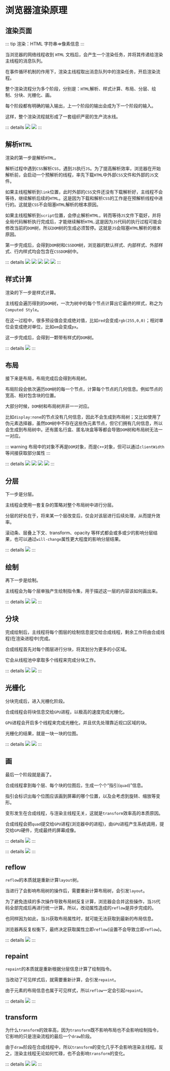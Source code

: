 # 浏览器渲染原理

## 渲染页面

::: tip
渲染：HTML 字符串=>像素信息
:::

当浏览器的网络线程收到 `HTML` 文档后，会产生一个渲染任务，并将其传递给渲染主线程的消息队列。

在事件循环机制的作用下，渲染主线程取出消息队列中的渲染任务，开启渲染流程。

整个渲染流程分为多个阶段，分别是：`HTML`解析、样式计算、布局、分层、绘制、分块、光栅化、画。

每个阶段都有明确的输入输出，上一个阶段的输出会成为下一个阶段的输入。

这样，整个渲染流程就形成了一套组织严密的生产流水线。

::: details
![](/images/browser/render/01.png)
![](/images/browser/render/02.png)
:::

## 解析`HTML`

渲染的第一步是解析`HTML`。

解析过程中遇到`CSS`解析`CSS`，遇到`JS`执行`JS`。为了提高解析效率，浏览器在开始解析前，会启动一个预解析的线程，率先下载`HTML`中外部`CSS`文件和外部的`JS`文件。

如果主线程解析到`link`位置，此时外部的`CSS`文件还没有下载解析好，主线程不会等待，继续解析后续的`HTML`。这是因为下载和解析`CSS`的工作是在预解析线程中进行的。这就是`CSS`不会阻塞`HTML`解析的根本原因。

如果主线程解析到`script`位置，会停止解析`HTML`，转而等待`JS`文件下载好，并将全局代码解析执行完成后，才能继续解析`HTML`.这是因为`JS`代码的执行过程可能会修改当前的`DOM`树，所以`DOM`树的生成必须暂停。这就是`JS`会阻塞`HTML`解析的根本原因。

第一步完成后，会得到`DOM`树和`CSSDOM`树，浏览器的默认样式、内部样式、外部样式、行内样式均会包含在`CSSDOM`树中。

::: details
![](/images/browser/render/03.png)
![](/images/browser/render/04.png)
![](/images/browser/render/05.png)
![](/images/browser/render/06.png)
![](/images/browser/render/07.png)
:::

## 样式计算

渲染的下一步是样式计算。

主线程会遍历得到的`DOM`树，一次为树中的每个节点计算出它最终的样式，称之为`Computed Style`。

在这一过程中，很多预设值会变成绝对值，比如`red`会变成`rgb(255,0,0)`；相对单位会变成绝对单位，比如`em`会变成`px`。

这一步完成后，会得到一颗带有样式的`DOM`树。

::: details
![](/images/browser/render/08.png)
:::

## 布局

接下来是布局，布局完成后会得到布局树。

布局阶段会依次遍历`DOM`树的每一个节点，计算每个节点的几何信息。例如节点的宽高、相对包含块的位置。

大部分时候，`DOM`树和布局树并非一一对应。

比如`display:none`的节点没有几何信息，因此不会生成到布局树；又比如使用了伪元素选择器，虽然`DOM`树中不存在这些伪元素节点，但它们拥有几何信息，所以会生成到布局树中。还有匿名行盒、匿名块盒等等都会导致`DOM`树和布局树无法一一对应。

::: warning
布局中的对象不再是`DOM`对象，而是`C++`对象，但可以通过`clientWidth`等间接获取部分属性
:::

::: details
![](/images/browser/render/09.png)
![](/images/browser/render/10.png)
![](/images/browser/render/11.png)
![](/images/browser/render/12.png)
:::

## 分层

下一步是分层。

主线程会使用一套复杂的策略对整个布局树中进行分层。

分层的好处在于，将来某一个层改变后，仅会对该层进行后续处理，从而提升效率。

滚动条、层叠上下文、transform、opacity 等样式都会或多或少的影响分层结果，也可以通过`will-change`属性更大程度的影响分层结果。

::: details
![](/images/browser/render/13.png)
:::

## 绘制

再下一步是绘制。

主线程会为每个层单独产生绘制指令集，用于描述这一层的内容该如何画出来。

::: details
![](/images/browser/render/14.png)
![](/images/browser/render/15.png)
:::

## 分块

完成绘制后，主线程将每个图层的绘制信息提交给合成线程，剩余工作将由合成线程(在渲染进程中)完成。

合成线程首先对每个图层进行分块，将其划分为更多的小区域。

它会从线程池中拿取多个线程来完成分块工作。

::: details
![](/images/browser/render/16.png)
![](/images/browser/render/17.png)
:::

## 光栅化

分块完成后，进入光栅化阶段。

合成线程会将块信息交给`GPU`进程，以极高的速度完成光栅化。

`GPU`进程会开启多个线程来完成光栅化，并且优先处理靠近视口区域的块。

光栅化的结果，就是一块一块的位图。

::: details
![](/images/browser/render/18.png)
![](/images/browser/render/19.png)
:::

## 画

最后一个阶段就是画了。

合成线程拿到每个层、每个块的位图后，生成一个个“指引(`quad`)”信息。

指引会标识出每个位图应该画到屏幕的哪个位置，以及会考虑到旋转、缩放等变形。

变形发生在合成线程，与渲染主线程无关，这就是`transform`效率高的本质原因。

合成线程会把`quad`提交给`GPU`进程(浏览器中的进程)，由`GPU`进程产生系统调用，提交给`GPU`硬件，完成最终的屏幕成像。

::: details
![](/images/browser/render/20.png)
:::

::: details
![](/images/browser/render/21.png)
:::

## reflow

`reflow`的本质就是重新计算`layout`树。

当进行了会影响布局树的操作后，需要重新计算布局树，会引发`layout`。

为了避免连续的多次操作导致布局树反复计算，浏览器会合并这些操作，当`JS`代码全部完成后再进行统一计算。所以，改动属性造成的`reflow`是异步完成的。

也同样因为如此，当`JS`获取布局属性时，就可能无法获取到最新的布局信息。

浏览器再反复权衡下，最终决定获取属性立即`reflow`(设置不会导致立即`reflow`)。

::: details
![](/images/browser/render/22.png)
:::

## repaint

`repaint`的本质就是重新根据分层信息计算了绘制指令。

当改动了可见样式后，就需要重新计算，会引发`repaint`。

由于元素的布局信息也属于可见样式，所以`reflow`一定会引起`repaint`。

::: details
![](/images/browser/render/23.png)
:::

## transform

为什么`transform`的效率高，因为`transform`既不影响布局也不会影响绘制指令，它影响的只是渲染流程的最后一个`draw`阶段。

由于`draw`阶段在合成线程中，所以`transform`的变化几乎不会影响渲染主线程。反之，渲染主线程无论如何忙碌，也不会影响`transform`的变化。

::: details
![](/images/browser/render/24.png)
![](/images/browser/render/25.png)
:::
